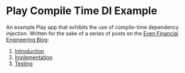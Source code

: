# Play Compile Time DI Example

An example Play app that exhibits the use of compile-time dependency injection. Written for the sake of a series of posts on the [Even Financial Engineering Blog](https://medium.com/even-financial-engineering):

1. [Introduction](https://medium.com/even-financial-engineering/compile-time-di-in-play-c89b63a33643)
2. [Implementation](https://medium.com/even-financial-engineering/compile-time-di-in-play-d77a13c0a8f0)
3. [Testing](https://medium.com/even-financial-engineering/compile-time-di-in-play-part-3-e2f2c031f918)
